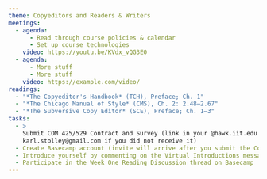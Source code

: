 ```yaml
---
theme: Copyeditors and Readers & Writers
meetings:
  - agenda:
      - Read through course policies & calendar
      - Set up course technologies
    video: https://youtu.be/KVdx_vQG3E0
  - agenda:
      - More stuff
      - More stuff
    video: https://example.com/video/
readings:
  - "*The Copyeditor's Handbook* (TCH), Preface; Ch. 1"
  - "*The Chicago Manual of Style* (CMS), Ch. 2: 2.48–2.67"
  - "*The Subversive Copy Editor* (SCE), Preface; Ch. 1–3"
tasks:
  - >
    Submit COM 425/529 Contract and Survey (link in your @hawk.iit.edu inbox; email instructor at
    karl.stolley@gmail.com if you did not receive it)
  - Create Basecamp account (invite will arrive after you submit the Contract and Survey)
  - Introduce yourself by commenting on the Virtual Introductions message thread on Basecamp
  - Participate in the Week One Reading Discussion thread on Basecamp
---
```

